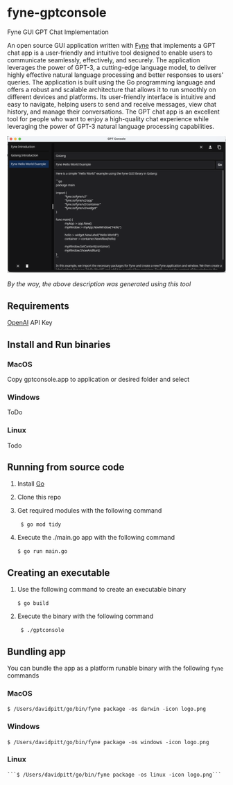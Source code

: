 # fyne-gptconsole
Fyne GUI GPT Chat Implementation

An open source GUI application written with [Fyne](https://fyne.io/) that implements a GPT chat app is a user-friendly and intuitive tool designed to enable users to communicate seamlessly, effectively, and securely. The application leverages the power of GPT-3, a cutting-edge language model, to deliver highly effective natural language processing and better responses to users' queries. The application is built using the Go programming language and offers a robust and scalable architecture that allows it to run smoothly on different devices and platforms. Its user-friendly interface is intuitive and easy to navigate, helping users to send and receive messages, view chat history, and manage their conversations. The GPT chat app is an excellent tool for people who want to enjoy a high-quality chat experience while leveraging the power of GPT-3 natural language processing capabilities.

![screen shot](screenshots/fynescreenshot.png)

*By the way, the above description was generated using this tool*

## Requirements 
[OpenAI](https://platform.openai.com/docs/api-reference) API Key 

## Install and Run binaries

### MacOS 

Copy gptconsole.app to application or desired folder and select 

### Windows 

ToDo

### Linux 

Todo 

## Running from source code 

1. Install [Go](https://go.dev/) 

2. Clone this repo 

3. Get required modules with the following command 

   ``` $ go mod tidy```

4. Execute the ./main.go  app with the following command 

    ```$ go run main.go```


## Creating an executable 

1. Use the following command to create an executable binary 

   ``` $ go build ```

2. Execute the binary with the following command 

   ``` $ ./gptconsole```


## Bundling app 

You can bundle the app as a platform runable binary with the following `fyne` commands 

### MacOS

   ```$ /Users/davidpitt/go/bin/fyne package -os darwin -icon logo.png```

### Windows 

   ```$ /Users/davidpitt/go/bin/fyne package -os windows -icon logo.png```

### Linux 

    ```$ /Users/davidpitt/go/bin/fyne package -os linux -icon logo.png```


